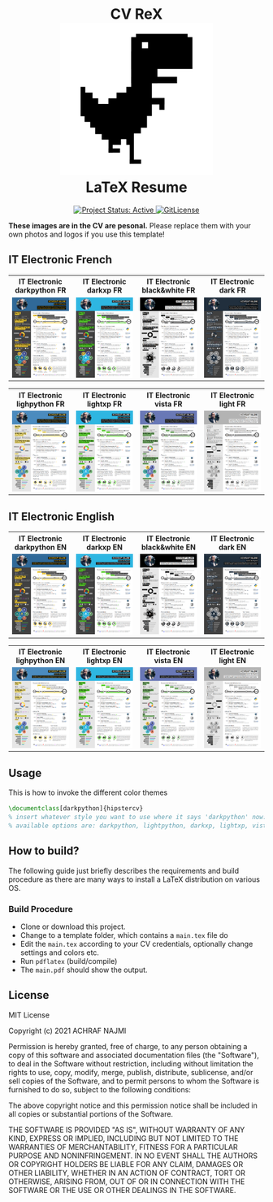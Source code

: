 <h1 align="center">
  CV ReX
  <br />
  <img alt="cvrex icon" src="../../previews/cvrex.svg" height="300px" />
  <br />
  LaTeX Resume
</h1>

<div align="center">
  <a href="http://www.repostatus.org/#active" title="Project Status: Active – The project has reached a stable, usable state and is being actively developed.">
    <img src="http://www.repostatus.org/badges/latest/active.svg" alt="Project Status: Active" />
  </a>
  <a href="https://gitlicense.com/license/NajmiAchraf/cvrex">
    <img src="https://gitlicense.com/badge/NajmiAchraf/cvrex" alt="GitLicense" />
  </a>  
</div>


**These images are in the CV are pesonal.**
Please replace them with your own photos and logos if you use this template!

## IT Electronic French

<table width="100%" margin-left="auto" margin-right="auto">
  <tr>
    <th>IT Electronic darkpython FR</th>
    <th>IT Electronic darkxp FR</th>
    <th>IT Electronic black&white FR</th>
    <th>IT Electronic dark FR</th>
  </tr>
  <tr>
    <td width="25%">
      <img src="../../previews/it-electronic-darkpython_fr.png" 
        alt="IT Electronic CV example preview" />
    </td>
    <td width="25%">
      <img src="../../previews/it-electronic-darkxp_fr.png" 
        alt="IT Electronic CV example preview" />
    </td>
    <td width="25%">
      <img src="../../previews/it-electronic-black&white_fr.png" 
        alt="IT Electronic CV example preview" />
    </td>
    <td width="25%">
      <img src="../../previews/it-electronic-dark_fr.png" 
        alt="IT Electronic CV example preview" />
    </td>
  </tr>
</table>
</div>

<table width="100%" margin-left="auto" margin-right="auto">
  <tr>
    <th>IT Electronic lighpython FR</th>
    <th>IT Electronic lightxp FR</th>
    <th>IT Electronic vista FR</th>
    <th>IT Electronic light FR</th>
  </tr>
  <tr>
    <td width="25%">
      <img src="../../previews/it-electronic-lightpython_fr.png" 
        alt="IT Electronic CV example preview" />
    </td>
    <td width="25%">
      <img src="../../previews/it-electronic-lightxp_fr.png" 
        alt="IT Electronic CV example preview" />
    </td>
    <td width="25%">
      <img src="../../previews/it-electronic-vista_fr.png" 
        alt="IT Electronic CV example preview" />
    </td>
    <td width="25%">
      <img src="../../previews/it-electronic-light_fr.png" 
        alt="IT Electronic CV example preview" />
    </td>
  </tr>
</table>
</div>

## IT Electronic English

<table width="100%" margin-left="auto" margin-right="auto">
  <tr>
    <th>IT Electronic darkpython EN</th>
    <th>IT Electronic darkxp EN</th>
    <th>IT Electronic black&white EN</th>
    <th>IT Electronic dark EN</th>
  </tr>
  <tr>
    <td width="25%">
      <img src="../../previews/it-electronic-darkpython_en.png" 
        alt="IT Electronic CV example preview" />
    </td>
    <td width="25%">
      <img src="../../previews/it-electronic-darkxp_en.png" 
        alt="IT Electronic CV example preview" />
    </td>
    <td width="25%">
      <img src="../../previews/it-electronic-black&white_en.png" 
        alt="IT Electronic CV example preview" />
    </td>
    <td width="25%">
      <img src="../../previews/it-electronic-dark_en.png" 
        alt="IT Electronic CV example preview" />
    </td>
  </tr>
</table>
</div>

<table width="100%" margin-left="auto" margin-right="auto">
  <tr>
    <th>IT Electronic lighpython EN</th>
    <th>IT Electronic lightxp EN</th>
    <th>IT Electronic vista EN</th>
    <th>IT Electronic light EN</th>
  </tr>
  <tr>
    <td width="25%">
      <img src="../../previews/it-electronic-lightpython_en.png" 
        alt="IT Electronic CV example preview" />
    </td>
    <td width="25%">
      <img src="../../previews/it-electronic-lightxp_en.png" 
        alt="IT Electronic CV example preview" />
    </td>
    <td width="25%">
      <img src="../../previews/it-electronic-vista_en.png" 
        alt="IT Electronic CV example preview" />
    </td>
    <td width="25%">
      <img src="../../previews/it-electronic-light_en.png" 
        alt="IT Electronic CV example preview" />
    </td>
  </tr>
</table>
</div>


## Usage

This is how to invoke the different color themes

```latex
\documentclass[darkpython]{hipstercv}
% insert whatever style you want to use where it says 'darkpython' now:
% available options are: darkpython, lightpython, darkxp, lightxp, vista, black&white, dark, light
```
## How to build?

The following guide just briefly describes the requirements and build procedure as there are many ways to install a LaTeX distribution on various OS.


### Build Procedure


 * Clone or download this project. 
 * Change to a template folder, which contains a `main.tex` file do
 * Edit the `main.tex` according to your CV credentials, optionally change settings and colors etc.
 * Run `pdflatex` (build/compile) 
 * The `main.pdf` should show the output.


## License

MIT License

Copyright (c) 2021 ACHRAF NAJMI

Permission is hereby granted, free of charge, to any person obtaining a copy of this software and associated documentation files (the "Software"), to deal in the Software without restriction, including without limitation the rights to use, copy, modify, merge, publish, distribute, sublicense, and/or sell copies of the Software, and to permit persons to whom the Software is furnished to do so, subject to the following conditions:

The above copyright notice and this permission notice shall be included in all copies or substantial portions of the Software.

THE SOFTWARE IS PROVIDED "AS IS", WITHOUT WARRANTY OF ANY KIND, EXPRESS OR IMPLIED, INCLUDING BUT NOT LIMITED TO THE WARRANTIES OF MERCHANTABILITY, FITNESS FOR A PARTICULAR PURPOSE AND NONINFRINGEMENT.
IN NO EVENT SHALL THE AUTHORS OR COPYRIGHT HOLDERS BE LIABLE FOR ANY CLAIM, DAMAGES OR OTHER LIABILITY, WHETHER IN AN ACTION OF CONTRACT, TORT OR OTHERWISE, ARISING FROM, OUT OF OR IN CONNECTION WITH THE SOFTWARE OR THE USE OR OTHER DEALINGS IN THE SOFTWARE.

